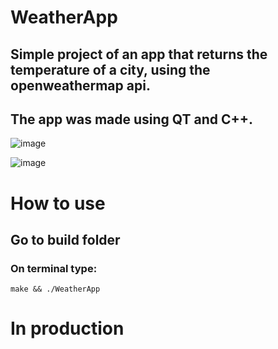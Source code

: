 # WeatherApp
## Simple project of an app that returns the temperature of a city, using the openweathermap api.
## The app was made using QT and C++.

![image](https://github.com/Daniel-0liver/WeatherApp/assets/84101904/883fb1ae-7d75-4dcc-9d5b-5b964caa8b10)

![image](https://github.com/Daniel-0liver/WeatherApp/assets/84101904/7b6b4c6a-6789-4bd8-8748-cb75fd5838c3)

# How to use
## Go to build folder
### On terminal type:
```shell
make && ./WeatherApp
```
# In production
